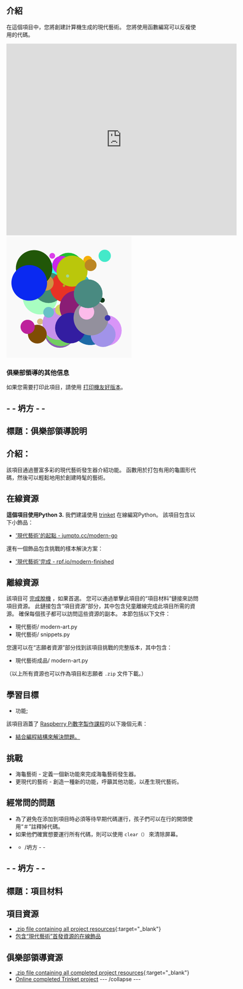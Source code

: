 ## 介紹

在這個項目中，您將創建計算機生成的現代藝術。 您將使用函數編寫可以反複使用的代碼。

<div class="trinket">
  <iframe src="https://trinket.io/embed/python/47bbc2fc2b?outputOnly=true&start=result" width="600" height="500" frameborder="0" marginwidth="0" marginheight="0" allowfullscreen>
  </iframe>
  <img src="images/modern-finished.png">
</div>

### 俱樂部領導的其他信息

如果您需要打印此項目，請使用 [打印機友好版本](https://projects.raspberrypi.org/en/projects/modern-art/print)。

## - - 坍方 - -

## 標題：俱樂部領導說明

## 介紹：

該項目通過豐富多彩的現代藝術發生器介紹功能。 函數用於打包有用的龜圖形代碼，然後可以輕鬆地用於創建時髦的藝術。

## 在線資源

**這個項目使用Python 3.** 我們建議使用 [trinket](https://trinket.io/) 在線編寫Python。 該項目包含以下小飾品：

* ['現代藝術'的起點 - jumpto.cc/modern-go](http://jumpto.cc/modern-go)

還有一個飾品包含挑戰的樣本解決方案：

* ['現代藝術'完成 - rpf.io/modern-finished](https://rpf.io/modern-finished)

## 離線資源

該項目可 [完成脫機](https://www.codeclubprojects.org/en-GB/resources/python-working-offline/) ，如果首選。 您可以通過單擊此項目的“項目材料”鏈接來訪問項目資源。 此鏈接包含“項目資源”部分，其中包含兒童離線完成此項目所需的資源。 確保每個孩子都可以訪問這些資源的副本。 本節包括以下文件：

* 現代藝術/ modern-art.py
* 現代藝術/ snippets.py

您還可以在“志願者資源”部分找到該項目挑戰的完整版本，其中包含：

* 現代藝術成品/ modern-art.py

（以上所有資源也可以作為項目和志願者 `.zip` 文件下載。）

## 學習目標

* 功能;

該項目涵蓋了 [Raspberry Pi數字製作課程](http://rpf.io/curriculum)的以下幾個元素：

* [結合編程結構來解決問題。](https://www.raspberrypi.org/curriculum/programming/builder)

## 挑戰

* 海龜藝術 - 定義一個新功能來完成海龜藝術發生器。
* 更現代的藝術 - 創造一種新的功能，呼籲其他功能，以產生現代藝術。

## 經常問的問題

* 為了避免在添加到項目時必須等待早期代碼運行，孩子們可以在行的開頭使用“＃”註釋掉代碼。
* 如果他們確實想要運行所有代碼，則可以使用 `clear（）` 來清除屏幕。 

- - /坍方 - -

## - - 坍方 - -

## 標題：項目材料

## 項目資源

* [.zip file containing all project resources](http://rpf.io/p/en/modern-art-go){:target="_blank"}
* [包含“現代藝術”首發資源的在線飾品](http://jumpto.cc/modern-go)

## 俱樂部領導資源

* [.zip file containing all completed project resources](http://rpf.io/p/en/modern-art-get){:target="_blank"}
* [Online completed Trinket project](https://trinket.io/python/47bbc2fc2b) \--- /collapse \---
